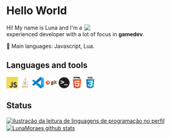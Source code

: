 # Hello World

<img align="right" width="300" src="https://media.tenor.com/BJ-9w-MUVCMAAAAC/tis100-sad.gif" />
<p align="left"> 
 Hi! My name is Luna and I'm a experienced developer with a lot of focus in <strong>gamedev</strong>.<br>
</p>

<p align="left">
  🦄 Main languages: Javascript, Lua.
</p>


## Languages and tools
<code><img
    height="30"
    src="https://raw.githubusercontent.com/github/explore/80688e429a7d4ef2fca1e82350fe8e3517d3494d/topics/javascript/javascript.png"
    alt="Logo javascript"/></code>
<code><img
    height="30"
    src="https://raw.githubusercontent.com/github/explore/80688e429a7d4ef2fca1e82350fe8e3517d3494d/topics/java/java.png"
    alt="Logo java"/></code>
<code><img
    height="30"
    src="https://raw.githubusercontent.com/github/explore/80688e429a7d4ef2fca1e82350fe8e3517d3494d/topics/visual-studio-code/visual-studio-code.png"
    alt="Logo visual studio"/></code>
<code><img
    height="30"
    src="https://raw.githubusercontent.com/github/explore/80688e429a7d4ef2fca1e82350fe8e3517d3494d/topics/git/git.png"
    alt="Logo git"/></code>
<code><img
    height="30"
    src="https://raw.githubusercontent.com/github/explore/80688e429a7d4ef2fca1e82350fe8e3517d3494d/topics/terminal/terminal.png"
    alt="Logo terminal"/></code>
<code><img
    height="30"
    src="https://raw.githubusercontent.com/github/explore/80688e429a7d4ef2fca1e82350fe8e3517d3494d/topics/html/html.png"
    alt="Logo HTML"/></code>
<code><img
    height="30"
    src="https://raw.githubusercontent.com/github/explore/80688e429a7d4ef2fca1e82350fe8e3517d3494d/topics/css/css.png"
    alt="Logo CSS"/></code>

## Status

<a href="https://github.com/LunaMoraes" title="ilustração do mapeamento de linguagens">
  <img align="center" src="https://github-readme-stats.vercel.app/api/top-langs/?username=LunaMoraes&theme=dark&hide_langs_below=1" alt="ilustração da leitura de linguagens de programação no perfil"/>
</a>

<a href="https://github.com/LunaMoraes" title="ilustração do mapeamento do perfil">
 <img align="center" src="https://github-readme-stats.vercel.app/api?username=LunaMoraes&show_icons=true&theme=dark&line_height=27" alt="LunaMoraes github stats"/>
</a>
<br>
